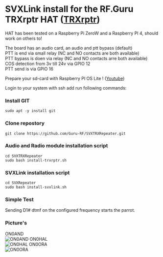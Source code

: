 # SVXLink install for the RF.Guru TRXrptr HAT ([TRXrptr](https://rf.guru/2023-k-300))

HAT has been tested on a Raspberry Pi ZeroW and a Raspberry PI 4, should work on others to!

The board has an audio card, an audio and ptt bypass (default)<br>
PTT is end via small relay (NC and NO contacts are both available)<br>
PTT bypass is doen via relay (NC and NO contacts arre both available)<br>
COS detection from 3v till 24v via GPIO 12<br>
PTT send is via GPIO 16<br>

Prepare your sd-card with Raspberry PI OS Lite ! ([Youtube](https://www.youtube.com/watch?v=vxmO_a5WNI8))

Login to your system with ssh add run following commands:

### Install GIT  ###
```console
sudo apt -y install git
```

### Clone repostory ###
```console
git clone https://github.com/Guru-RF/SVXTRXRepeater.git
```

### Audio and Radio module installation script ###
```console
cd SVXTRXRepeater
sudo bash install-trxrptr.sh 
```

### SVXLink installation script ###
```console
cd SVXRepeater
sudo bash install-svxlink.sh
```

### Simple Test ###
Sending D1# dtmf on the configured frequency starts the parrot.



### Picture's ###

ON0AND<br>![ON0AND](https://github.com/Guru-RF/SVXTRXRepeater/assets/1251767/ae8500d2-dcf4-4cf3-8188-8b11269a3f90)
ON0HAL<br>![ON0HAL](https://github.com/Guru-RF/SVXTRXRepeater/assets/1251767/7f9c5074-71b5-40aa-8375-b926f5b23b90)
ON0ORA<br>![ON0ORA](https://github.com/Guru-RF/SVXTRXRepeater/assets/1251767/10086ad7-3edd-46fc-9fe0-11c2d8879e82)

